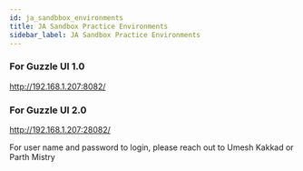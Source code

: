 ```yaml
---
id: ja_sandbbox_environments
title: JA Sandbox Practice Environments
sidebar_label: JA Sandbox Practice Environments
---
```



### For Guzzle UI 1.0

http://192.168.1.207:8082/

### For Guzzle UI 2.0

http://192.168.1.207:28082/


For user name and password to login, please reach out to Umesh Kakkad or Parth Mistry